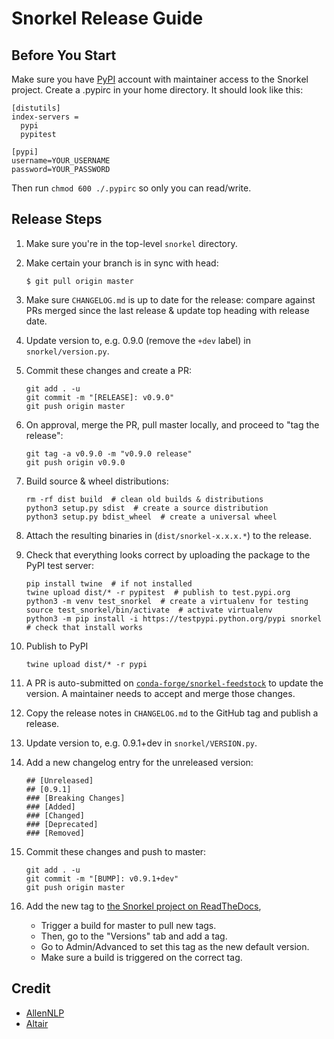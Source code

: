 # Snorkel Release Guide

## Before You Start

Make sure you have [PyPI](https://pypi.org) account with maintainer access to the Snorkel project.
Create a .pypirc in your home directory.
It should look like this:

```
[distutils]
index-servers =
  pypi
  pypitest

[pypi]
username=YOUR_USERNAME
password=YOUR_PASSWORD
```

Then run `chmod 600 ./.pypirc` so only you can read/write.


## Release Steps

1. Make sure you're in the top-level `snorkel` directory.
1. Make certain your branch is in sync with head:
   
       $ git pull origin master

1. Make sure `CHANGELOG.md` is up to date for the release: compare against PRs
   merged since the last release & update top heading with release date.

1. Update version to, e.g. 0.9.0 (remove the `+dev` label) in `snorkel/version.py`.

1. Commit these changes and create a PR:

       git add . -u
       git commit -m "[RELEASE]: v0.9.0"
       git push origin master

1. On approval, merge the PR, pull master locally, and proceed to "tag the release":

       git tag -a v0.9.0 -m "v0.9.0 release"
       git push origin v0.9.0

1. Build source & wheel distributions:

       rm -rf dist build  # clean old builds & distributions
       python3 setup.py sdist  # create a source distribution
       python3 setup.py bdist_wheel  # create a universal wheel

1. Attach the resulting binaries in (`dist/snorkel-x.x.x.*`) to the release.

1. Check that everything looks correct by uploading the package to the PyPI test server:

       pip install twine  # if not installed
       twine upload dist/* -r pypitest  # publish to test.pypi.org
       python3 -m venv test_snorkel  # create a virtualenv for testing
       source test_snorkel/bin/activate  # activate virtualenv
       python3 -m pip install -i https://testpypi.python.org/pypi snorkel  # check that install works

1. Publish to PyPI

       twine upload dist/* -r pypi

1. A PR is auto-submitted on [`conda-forge/snorkel-feedstock`](https://github.com/conda-forge/snorkel-feedstock) to update the version. A maintainer needs to accept and merge those changes.

1. Copy the release notes in `CHANGELOG.md` to the GitHub tag and publish a release.

1. Update version to, e.g. 0.9.1+dev in `snorkel/VERSION.py`.

1. Add a new changelog entry for the unreleased version:

       ## [Unreleased]
       ## [0.9.1]
       ### [Breaking Changes]
       ### [Added]
       ### [Changed]
       ### [Deprecated]
       ### [Removed]

1. Commit these changes and push to master:

       git add . -u
       git commit -m "[BUMP]: v0.9.1+dev"
       git push origin master
       
1. Add the new tag to [the Snorkel project on ReadTheDocs](https://readthedocs.org/projects/snorkel),
    * Trigger a build for master to pull new tags.
    * Then, go to the "Versions" tab and add a tag.
    * Go to Admin/Advanced to set this tag as the new default version.
    * Make sure a build is triggered on the correct tag.


## Credit
* [AllenNLP](https://github.com/allenai/allennlp/blob/master/setup.py)
* [Altair](https://github.com/altair-viz/altair/blob/master/RELEASING.md)
